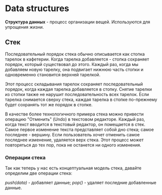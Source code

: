 # Data structures

**Структура данных** - процесс организации вещей. Используются для упрощения жизни.

## Стек

Последовательный порядок стека обычно описывается как стопка тарелок в кафетерии. Когда тарелка добавляется - стопка сохраняет порядок, который существовал до этого. Каждый раз, когда мы добавляем новую тарелку, она подвигает нижнюю часть стопки и одновременно становится верхней тарелкой.

Этот процесс складывания тарелок сохраняет последовательный порядок, когда каждая тарелка добавляется в стопку. Снятие тарелки из стопки также не нарушит последовательность всех тарелок. Если тарелка снимается сверху стека, каждая тарелка в стопке по-прежнему будет сохранять тот же порядок в стопке.

В качестве более технологичного примера стека можно привести операцию "Отменить" (Undo) в текстовом редакторе. Каждый раз, когда текст вводится в текстовый редактор, он помещается в стек. Самое первое изменение текста представляет собой дно стека; самое последнее - вершину. Если пользователь хочет отменить самое последнее изменение, удаляется верх стека. Этот процесс может повторяться до тех пор, пока не останется ни одного изменения.

### Операции стека

Так как теперь у нас есть концептуальная модель стека, давайте определим две операции стека:

*push(data)* - добавляет данные;
*pop()* - удаляет последние добавленные данные.